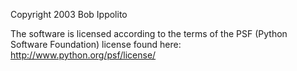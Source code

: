 Copyright 2003 Bob Ippolito

The software is licensed according to the terms of the PSF (Python Software Foundation) license found here: http://www.python.org/psf/license/